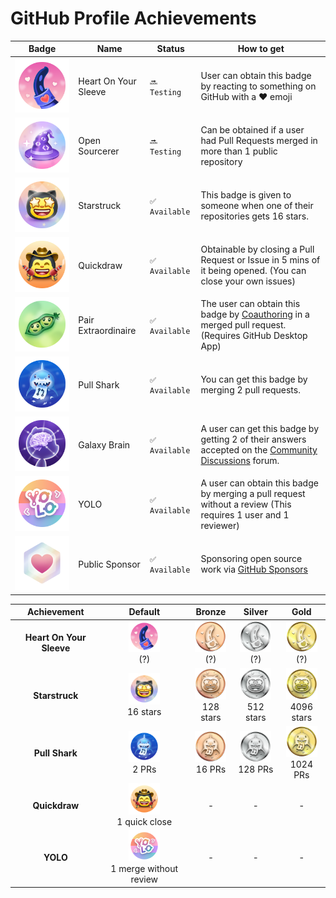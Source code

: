 # GitHub Profile Achievements

| Badge | Name | Status | How to get |
| --- | --- | --- | --- |
| ![Heart On Your Sleeve](/images/achievements/default/heart-on-your-sleeve.png) | Heart On Your Sleeve | `🔜 Testing` | User can obtain this badge by reacting to something on GitHub with a ❤️ emoji |
| ![Open Sourcerer](/images/achievements/default/open-sourcerer.png) | Open Sourcerer |  `🔜 Testing` | Can be obtained if a user had Pull Requests merged in more than 1 public repository |
| ![Starstruck](/images/achievements/default/starstruck.png) | Starstruck | `✅ Available` | This badge is given to someone when one of their repositories gets 16 stars. |
| ![Quickdraw](/images/achievements/default/quickdraw.png) | Quickdraw | `✅ Available` | Obtainable by closing a Pull Request or Issue in 5 mins of it being opened. (You can close your own issues) |
| ![Pair Extraordinaire](/images/achievements/default/pair-extraordinaire.png) | Pair Extraordinaire | `✅ Available` | The user can obtain this badge by [Coauthoring](https://docs.github.com/pull-requests/committing-changes-to-your-project/creating-and-editing-commits/creating-a-commit-with-multiple-authors) in a merged pull request. (Requires GitHub Desktop App) |
| ![Pull Shark](/images/achievements/default/pull-shark.png) | Pull Shark | `✅ Available` | You can get this badge by merging 2 pull requests. |
| ![Galaxy Brain](/images/achievements/default/galaxy-brain.png) | Galaxy Brain | `✅ Available` | A user can get this badge by getting 2 of their answers accepted on the [Community Discussions](https://github.com/orgs/community/discussions/) forum. |
| ![YOLO](/images/achievements/default/yolo.png) | YOLO | `✅ Available` | A user can obtain this badge by merging a pull request without a review (This requires 1 user and 1 reviewer) |
| ![Public Sponsor](/images/achievements/default/public-sponsor.png) | Public Sponsor | `✅ Available` | Sponsoring open source work via [GitHub Sponsors](https://github.com/sponsors) |

| Achievement | Default | Bronze | Silver | Gold |
| :-: | :-: | :-: | :-: | :-: |
| **Heart On Your Sleeve** | <img src="/images/achievements/default/heart-on-your-sleeve.png" width="50px"><br>(?) | <img src="/images/achievements/tiers/heart-on-your-sleeve/bronze.png" width="50px"><br>(?) | <img src="/images/achievements/tiers/heart-on-your-sleeve/silver.png" width="50px"><br>(?) | <img src="/images/achievements/tiers/heart-on-your-sleeve/gold.png" width="50px"><br>(?) |
| **Starstruck** | <img src="/images/achievements/default/starstruck.png" width="50px"><br>16 stars | <img src="/images/achievements/tiers/starstruck/bronze.png" width="50px"><br>128 stars | <img src="/images/achievements/tiers/starstruck/silver.png" width="50px"><br>512 stars | <img src="/images/achievements/tiers/starstruck/gold.png" width="50px"><br>4096 stars |
| **Pull Shark** | <img src="/images/achievements/default/pull-shark.png" width="50px"><br>2 PRs | <img src="/images/achievements/tiers/pull-shark/bronze.png" width="50px"><br>16 PRs | <img src="/images/achievements/tiers/pull-shark/silver.png" width="50px"><br>128 PRs | <img src="/images/achievements/tiers/pull-shark/gold.png" width="50px"><br>1024 PRs |
| **Quickdraw** | <img src="/images/achievements/default/quickdraw.png" width="50px"><br>1 quick close | - | - | - |
| **YOLO** | <img src="/images/achievements/default/yolo.png" width="50px"><br>1 merge without review | - | - | - |
